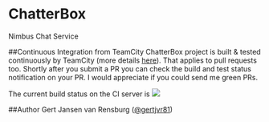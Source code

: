 ChatterBox
==========

Nimbus Chat Service

##<a id="continuous-integration-from-teamcity">Continuous Integration from TeamCity</a>
ChatterBox project is built & tested continuously by TeamCity (more details [here](http://www.mehdi-khalili.com/continuous-integration-delivery-github-teamcity)). That applies to pull requests too. Shortly after you submit a PR you can check the build and test status notification on your PR. I would appreciate if you could send me green PRs.

The current build status on the CI server is <a href="http://ci.gertjvr.com:8000/viewType.html?buildTypeId=ChatterBox_01BuildAndTest&guest=1">
<img src="http://ci.gertjvr.com:8000/app/rest/builds/buildType:(id:ChatterBox_01BuildAndTest)/statusIcon"/></a>

##<a id="author">Author</a>
Gert Jansen van Rensburg ([@gertjvr81](http://twitter.com/gertjvr81))
